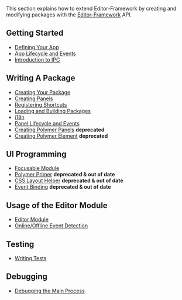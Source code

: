 This section explains how to extend Editor-Framework by creating and modifying packages with the [Editor-Framework](https://github.com/cocos-creator/editor-framework) API.

## Getting Started

  - [Defining Your App](getting-started/define-your-app.md)
  - [App Lifecycle and Events](getting-started/app-lifecycle-and-events.md)
  - [Introduction to IPC](getting-started/introduction-to-ipc.md)

## Writing A Package

  - [Creating Your Package](packages/create-your-package.md)
  - [Creating Panels](packages/create-panels.md)
  - [Registering Shortcuts](packages/register-shortcuts.md)
  - [Loading and Building Packages](packages/load-and-build.md)
  - [i18n](packages/i18n.md)
  - [Panel Lifecycle and Events](packages/panel-lifecycle-and-events.md)
  - [Creating Polymer Panels](packages/create-polymer-panels.md) **deprecated**
  - [Creating Polymer Element](packages/create-polymer-element.md) **deprecated**

## UI Programming

  - [Focusable Module](ui/focusable.md)
  - [Polymer Primer](ui/polymer-primer.md) **deprecated & out of date**
  - [CSS Layout Helper](ui/css-layout.md) **deprecated & out of date**
  - [Event Binding](ui/event-binding.md) **deprecated & out of date**

## Usage of the Editor Module

  - [Editor Module](editor/editor-module.md)
  - [Online/Offline Event Detection](editor/online-offline-events.md)

## Testing

  - [Writing Tests](test/writing-tests.md)

## Debugging

  - [Debugging the Main Process](debug/debug-main-process.md)
